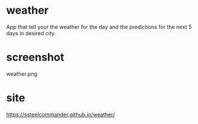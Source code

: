 # weather
App that tell your the weather for the day and the predictions for the next 5 days in desired city.
# screenshot
weather.png
# site
https://ssteelcommander.github.io/weather/


